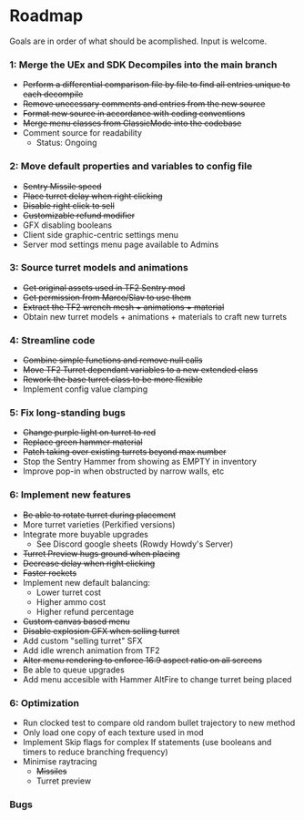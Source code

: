 # Roadmap
Goals are in order of what should be acomplished. Input is welcome.


### 1: Merge the UEx and SDK Decompiles into the main branch
- ~~Perform a differential comparison file by file to find all entries unique to each decompile~~
- ~~Remove unecessary comments and entries from the new source~~
- ~~Format new source in accordance with coding conventions~~
- ~~Merge menu classes from ClassicMode into the codebase~~
- Comment source for readability
  - Status: Ongoing


### 2: Move default properties and variables to config file
- ~~Sentry Missile speed~~
- ~~Place turret delay when right clicking~~
- ~~Disable right click to sell~~
- ~~Customizable refund modifier~~
- GFX disabling booleans
- Client side graphic-centric settings menu
- Server mod settings menu page available to Admins


### 3: Source turret models and animations
- ~~Get original assets used in TF2 Sentry mod~~
- ~~Get permission from Marco/Slav to use them~~
- ~~Extract the TF2 wrench mesh + animations + material~~
- Obtain new turret models + animations + materials to craft new turrets


### 4: Streamline code
- ~~Combine simple functions and remove null calls~~
- ~~Move TF2 Turret dependant variables to a new extended class~~
- ~~Rework the base turret class to be more flexible~~
- Implement config value clamping


### 5: Fix long-standing bugs
- ~~Change purple light on turret to red~~
- ~~Replace green hammer material~~
- ~~Patch taking over existing turrets beyond max number~~
- Stop the Sentry Hammer from showing as EMPTY in inventory
- Improve pop-in when obstructed by narrow walls, etc


### 6: Implement new features
- ~~Be able to rotate turret during placement~~
- More turret varieties (Perkified versions)
- Integrate more buyable upgrades
  - See Discord google sheets (Rowdy Howdy's Server)
- ~~Turret Preview hugs ground when placing~~
- ~~Decrease delay when right clicking~~
- ~~Faster rockets~~
- Implement new default balancing:
  - Lower turret cost
  - Higher ammo cost
  - Higher refund percentage
- ~~Custom canvas based menu~~
- ~~Disable explosion GFX when selling turret~~
- Add custom "selling turret" SFX
- Add idle wrench animation from TF2
- ~~Alter menu rendering to enforce 16:9 aspect ratio on all screens~~
- Be able to queue upgrades
- Add menu accesible with Hammer AltFire to change turret being placed


### 6: Optimization
- Run clocked test to compare old random bullet trajectory to new method
- Only load one copy of each texture used in mod
- Implement Skip flags for complex If statements (use booleans and timers to reduce branching frequency)
- Minimise raytracing
  - ~~Missiles~~
  - Turret preview


### Bugs
